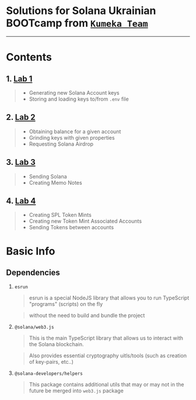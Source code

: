 # Solutions for Solana Ukrainian BOOTcamp from [`Kumeka Team`](https://kumeka.team/)


---
# Contents
## 1. [Lab 1](lab_1/)
> - Generating new Solana Account keys
> - Storing and loading keys to/from `.env` file
## 2. [Lab 2](lab_2/)
> - Obtaining balance for a given account
> - Grinding keys with given properties
> - Requesting Solana Airdrop
## 3. [Lab 3](lab_3/)
> - Sending Solana
> - Creating Memo Notes
## 4. [Lab 4](lab_4/)
> - Creating SPL Token Mints
> - Creating new Token Mint Associated Accounts
> - Sending Tokens between accounts



# Basic Info 
## Dependencies
1. `esrun`
    > esrun is a special NodeJS library that allows you to run TypeScript "programs" (scripts) on the fly

    > without the need to build and bundle the project

2. `@solana/web3.js`
    > This is the main TypeScript library that allows us to interact with the Solana blockchain.
    
    > Also provides essential cryptography uitls/tools (such as creation of key-pairs, etc..)

3. `@solana-developers/helpers`
    > This package contains additional utils that may or may not in the future be merged into `web3.js` package